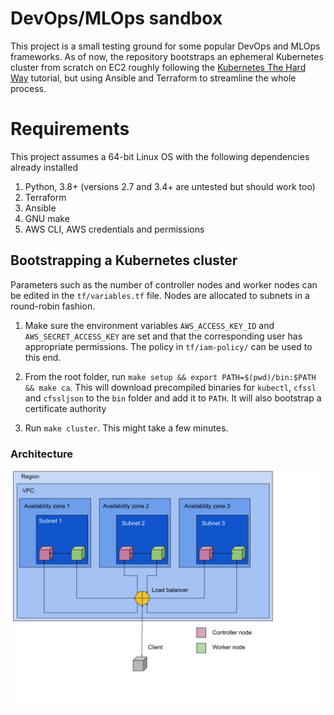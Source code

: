 # DevOps/MLOps sandbox

This project is a small testing ground for some popular DevOps and MLOps frameworks. As of now, the repository bootstraps an ephemeral Kubernetes cluster from scratch on EC2 roughly following the [Kubernetes The Hard Way](https://github.com/kelseyhightower/kubernetes-the-hard-way) tutorial, but using Ansible and Terraform to streamline the whole process.

# Requirements

This project assumes a 64-bit Linux OS with the following dependencies already installed

1. Python, 3.8+ (versions 2.7 and 3.4+ are untested but should work too)
2. Terraform
3. Ansible
4. GNU make
5. AWS CLI, AWS credentials and permissions

## Bootstrapping a Kubernetes cluster

Parameters such as the number of controller nodes and worker nodes can be edited in the `tf/variables.tf` file. Nodes are allocated to subnets in a round-robin fashion.

1. Make sure the environment variables `AWS_ACCESS_KEY_ID` and `AWS_SECRET_ACCESS_KEY` are set and that the corresponding user has appropriate permissions. The policy in `tf/iam-policy/` can be used to this end.

2. From the root folder, run `make setup && export PATH=$(pwd)/bin:$PATH && make ca`. This will download precompiled binaries for `kubectl`, `cfssl` and `cfssljson` to the `bin` folder and add it to `PATH`. It will also bootstrap a certificate authority

3. Run `make cluster`. This might take a few minutes.

### Architecture

<img src="./readme-imgs/cluster-architecture.svg">